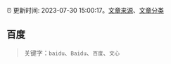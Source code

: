 :alarm_clock: 更新时间: 2023-07-30 15:00:17。[文章来源](/README.md)、[文章分类](/TAGS.md)

## 百度


> 关键字：`baidu`、`Baidu`、`百度`、`文心`



